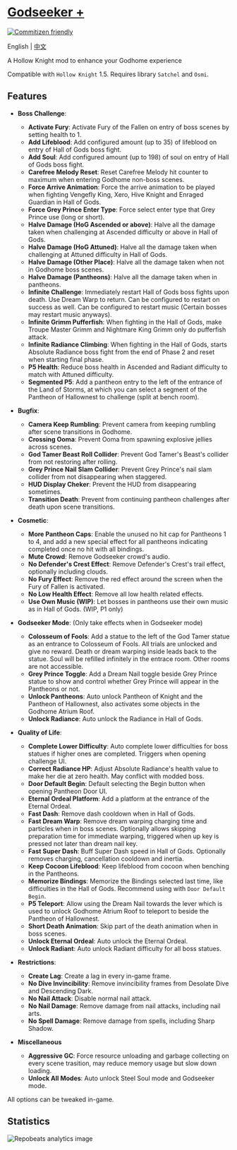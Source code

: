 # [Godseeker +](https://github.com/Clazex/HollowKnight.GodSeekerPlus)

[![Commitizen friendly](https://img.shields.io/badge/commitizen-friendly-brightgreen.svg)](http://commitizen.github.io/cz-cli/)

English | [中文](./README.zh.md)

A Hollow Knight mod to enhance your Godhome experience

Compatible with `Hollow Knight` 1.5. Requires library `Satchel` and `Osmi`.

## Features

- **Boss Challenge**:
  + **Activate Fury**: Activate Fury of the Fallen on entry of boss scenes by setting health to 1.
  + **Add Lifeblood**: Add configured amount (up to 35) of lifeblood on entry of Hall of Gods boss fight.
  + **Add Soul**: Add configured amount (up to 198) of soul on entry of Hall of Gods boss fight.
  + **Carefree Melody Reset**: Reset Carefree Melody hit counter to maximum when entering Godhome non-boss scenes.
  + **Force Arrive Animation**: Force the arrive animation to be played when fighting Vengefly King, Xero, Hive Knight and Enraged Guardian in Hall of Gods.
  + **Force Grey Prince Enter Type**: Force select enter type that Grey Prince use (long or short).
  + **Halve Damage (HoG Ascended or above)**: Halve all the damage taken when challenging at Ascended difficulty or above in Hall of Gods.
  + **Halve Damage (HoG Attuned)**: Halve all the damage taken when challenging at Attuned difficulty in Hall of Gods.
  + **Halve Damage (Other Place)**: Halve all the damage taken when not in Godhome boss scenes.
  + **Halve Damage (Pantheons)**: Halve all the damage taken when in pantheons.
  + **Infinite Challenge**: Immediately restart Hall of Gods boss fights upon death. Use Dream Warp to return. Can be configured to restart on success as well. Can be configured to restart music (Certain bosses may restart music anyways).
  + **Infinite Grimm Pufferfish**: When fighting in the Hall of Gods, make Troupe Master Grimm and Nightmare King Grimm only do pufferfish attack.
  + **Infinite Radiance Climbing**: When fighting in the Hall of Gods, starts Absolute Radiance boss fight from the end of Phase 2 and reset when starting final phase.
  + **P5 Health**: Reduce boss health in Ascended and Radiant difficulty to match with Attuned difficulty.
  + **Segmented P5**: Add a pantheon entry to the left of the entrance of the Land of Storms, at which you can select a segment of the Pantheon of Hallownest to challenge (split at bench room).

- **Bugfix**:
  + **Camera Keep Rumbling**: Prevent camera from keeping rumbling after scene transitions in Godhome.
  + **Crossing Ooma**: Prevent Ooma from spawning explosive jellies across scenes.
  + **God Tamer Beast Roll Collider**: Prevent God Tamer's Beast's collider from not restoring after rolling.
  + **Grey Prince Nail Slam Collider**: Prevent Grey Prince's nail slam collider from not disappearing when staggered.
  + **HUD Display Cheker**: Prevent the HUD from disappearing sometimes.
  + **Transition Death**: Prevent from continuing pantheon challenges after death upon scene transitions.

- **Cosmetic**:
  + **More Pantheon Caps**: Enable the unused no hit cap for Pantheons 1 to 4, and add a new special effect for all pantheons indicating completed once no hit with all bindings.
  + **Mute Crowd**: Remove Godseeker crowd's audio.
  + **No Defender's Crest Effect**: Remove Defender's Crest's trail effect, optionally including clouds.
  + **No Fury Effect**: Remove the red effect around the screen when the Fury of Fallen is activated.
  + **No Low Health Effect**: Remove all low health related effects.
  + **Use Own Music (WIP)**: Let bosses in pantheons use their own music as in Hall of Gods. (WIP, P1 only)

- **Godseeker Mode**: (Only take effects when in Godseeker mode)
  + **Colosseum of Fools**: Add a statue to the left of the God Tamer statue as an entrance to Colosseum of Fools. All trials are unlocked and give no reward. Death or dream warping inside leads back to the statue. Soul will be refilled infinitely in the entrace room. Other rooms are not accessible.
  + **Grey Prince Toggle**: Add a Dream Nail toggle beside Grey Prince statue to show and control whether Grey Prince will appear in the Pantheons or not.
  + **Unlock Pantheons**: Auto unlock Pantheon of Knight and the Pantheon of Hallownest, also activates some objects in the Godhome Atrium Roof.
  + **Unlock Radiance**: Auto unlock the Radiance in Hall of Gods.

- **Quality of Life**:
  + **Complete Lower Difficulty**: Auto complete lower difficulties for boss statues if higher ones are completed. Triggers when opening challenge UI.
  + **Correct Radiance HP**: Adjust Absolute Radiance's health value to make her die at zero health. May conflict with modded boss.
  + **Door Default Begin**: Default selecting the Begin button when opening Pantheon Door UI.
  + **Eternal Ordeal Platform**: Add a platform at the entrance of the Eternal Ordeal.
  + **Fast Dash**: Remove dash cooldown when in Hall of Gods.
  + **Fast Dream Warp**: Remove dream warping charging time and particles when in boss scenes. Optionally allows skipping preparation time for immediate warping, triggered when up key is pressed not later than dream nail key.
  + **Fast Super Dash**: Buff Super Dash speed in Hall of Gods. Optionally removes charging, cancellation cooldown and inertia.
  + **Keep Cocoon Lifeblood**: Keep lifeblood from cocoon when benching in the Pantheons.
  + **Memorize Bindings**: Memorize the Bindings selected last time, like difficulties in the Hall of Gods. Recommend using with `Door Default Begin`.
  + **P5 Teleport**: Allow using the Dream Nail towards the lever which is used to unlock Godhome Atrium Roof to teleport to beside the Pantheon of Hallownest.
  + **Short Death Animation**: Skip part of the death animation when in boss scenes.
  + **Unlock Eternal Ordeal**: Auto unlock the Eternal Ordeal.
  + **Unlock Radiant**: Auto unlock Radiant difficulty for all boss statues.

- **Restrictions**:
  + **Create Lag**: Create a lag in every in-game frame.
  + **No Dive Invincibility**: Remove invincibility frames from Desolate Dive and Descending Dark.
  + **No Nail Attack**: Disable normal nail attack.
  + **No Nail Damage**: Remove damage from nail attacks, including nail arts.
  + **No Spell Damage**: Remove damage from spells, including Sharp Shadow.

- **Miscellaneous**
  + **Aggressive GC**: Force resource unloading and garbage collecting on every scene trasition, may reduce memory usage but slow down loading.
  + **Unlock All Modes**: Auto unlock Steel Soul mode and Godseeker mode.

All options can be tweaked in-game.

## Statistics

![Repobeats analytics image](https://repobeats.axiom.co/api/embed/65e526723e20438fd78f8e117dee0a55cca44715.svg)
